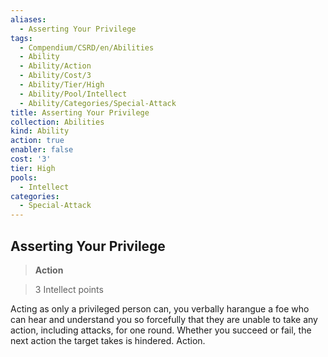 ```yaml
---
aliases:
  - Asserting Your Privilege
tags:
  - Compendium/CSRD/en/Abilities
  - Ability
  - Ability/Action
  - Ability/Cost/3
  - Ability/Tier/High
  - Ability/Pool/Intellect
  - Ability/Categories/Special-Attack
title: Asserting Your Privilege
collection: Abilities
kind: Ability
action: true
enabler: false
cost: '3'
tier: High
pools:
  - Intellect
categories:
  - Special-Attack
---
```

## Asserting Your Privilege    
>**Action**    
>3 Intellect points  
    
Acting as only a privileged person can, you verbally harangue a foe who can hear and understand you so forcefully that they are unable to take any action, including attacks, for one round. Whether you succeed or fail, the next action the target takes is hindered. Action.